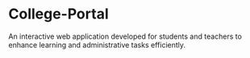 # College-Portal
An interactive web application developed for students and teachers to enhance learning and administrative tasks efficiently.
